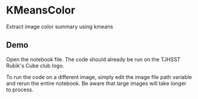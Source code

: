# KMeansColor
Extract image color summary using kmeans

## Demo
Open the notebook file. The code should already be run on the TJHSST Rubik's Cube club logo.

To run the code on a different image, simply edit the image file path variable and rerun the entire notebook. Be aware that large images will take longer to process.
